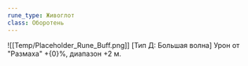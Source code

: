 ```yaml
---
rune_type: Живоглот
class: Оборотень
---
```

![[Temp/Placeholder_Rune_Buff.png]]
[Тип Д: Большая волна] Урон от "Размаха" +{0}%, диапазон +2 м.
